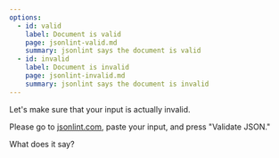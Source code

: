 ```yaml
---
options:
  - id: valid
    label: Document is valid
    page: jsonlint-valid.md
    summary: jsonlint says the document is valid
  - id: invalid
    label: Document is invalid
    page: jsonlint-invalid.md
    summary: jsonlint says the document is invalid
---
```


Let's make sure that your input is actually invalid.

Please go to [jsonlint.com](https://jsonlint.com/), paste your input, and press "Validate JSON."

What does it say?